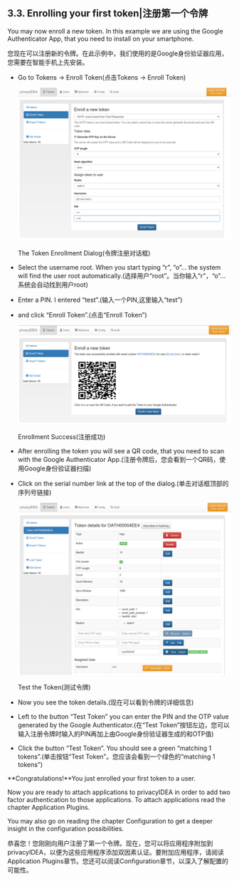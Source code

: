 ## 3.3. Enrolling your first token|注册第一个令牌

You may now enroll a new token. In this example we are using the Google Authenticator App, that you need to install on your smartphone.

您现在可以注册新的令牌。在此示例中，我们使用的是Google身份验证器应用，您需要在智能手机上先安装。

* Go to Tokens -> Enroll Token(点击Tokens -> Enroll Token)

  ![enroll1](../Contents/enroll1.png)

  The Token Enrollment Dialog(令牌注册对话框)

* Select the username root. When you start typing “r”, “o”... the system will find the user root automatically.(选择用户“root”。当你输入“r”，“o”...系统会自动找到用户root)
* Enter a PIN. I entered “test”.(输入一个PIN,这里输入“test”)
* and click “Enroll Token”.(点击“Enroll Token”)

  ![enroll2](../Contents/enroll2.png)

  Enrollment Success(注册成功)

* After enrolling the token you will see a QR code, that you need to scan with the Google Authenticator App.(注册令牌后，您会看到一个QR码，使用Google身份验证器扫描)
* Click on the serial number link at the top of the dialog.(单击对话框顶部的序列号链接)

  ![testtoken](../Contents/testtoken.png)

  Test the Token(测试令牌)

* Now you see the token details.(现在可以看到令牌的详细信息)
* Left to the button “Test Token” you can enter the PIN and the OTP value generated by the Google Authenticator.(在“Test Token”按钮左边，您可以输入注册令牌时输入的PIN再加上由Google身份验证器生成的和OTP值)
* Click the button “Test Token”. You should see a green “matching 1 tokens”.(单击按钮“Test Token”。您应该会看到一个绿色的“matching 1 tokens”)

**Congratulations!**You just enrolled your first token to a user.

Now you are ready to attach applications to privacyIDEA in order to add two factor authentication to those applications. To attach applications read the chapter Application Plugins.

You may also go on reading the chapter Configuration to get a deeper insight in the configuration possibilities.

恭喜您！您刚刚向用户注册了第一个令牌。现在，您可以将应用程序附加到privacyIDEA，以便为这些应用程序添加双因素认证。要附加应用程序，请阅读Application Plugins章节。您还可以阅读Configuration章节，以深入了解配置的可能性。